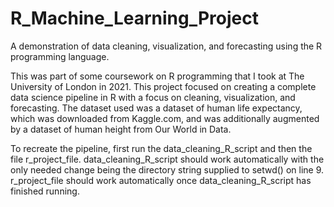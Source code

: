 # R_Machine_Learning_Project

A demonstration of data cleaning, visualization, and forecasting using the R programming language. 

This was part of some coursework on R programming that I took at The University of London in 2021. This project focused on creating a complete data science pipeline in R with a 
focus on cleaning, visualization, and forecasting. The dataset used was a dataset of human life expectancy, which was downloaded from Kaggle.com, and was additionally augmented 
by a dataset of human height from Our World in Data. 

To recreate the pipeline, first run the data_cleaning_R_script and then the file r_project_file. data_cleaning_R_script should work automatically with the only needed change being the directory string supplied to setwd() on line 9. r_project_file should work automatically once data_cleaning_R_script has finished running. 

